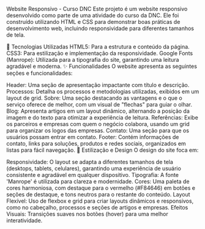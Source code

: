 Website Responsivo - Curso DNC
Este projeto é um website responsivo desenvolvido como parte de uma atividade do curso da DNC. Ele foi construído utilizando HTML e CSS para demonstrar boas práticas de desenvolvimento web, incluindo responsividade para diferentes tamanhos de tela.

🚀 Tecnologias Utilizadas
HTML5: Para a estrutura e conteúdo da página.
CSS3: Para estilização e implementação da responsividade.
Google Fonts (Manrope): Utilizada para a tipografia do site, garantindo uma leitura agradável e moderna.
✨ Funcionalidades
O website apresenta as seguintes seções e funcionalidades:

Header: Uma seção de apresentação impactante com título e descrição.
Processos: Detalha os processos e metodologias utilizadas, exibidos em um layout de grid.
Sobre: Uma seção destacando as vantagens e o que o serviço oferece de melhor, com um visual de "flechas" para guiar o olhar.
Blog: Apresenta artigos em um layout dinâmico, alternando a posição da imagem e do texto para otimizar a experiência de leitura.
Referências: Exibe os parceiros e empresas com quem o negócio colabora, usando um grid para organizar os logos das empresas.
Contato: Uma seção para que os usuários possam entrar em contato.
Footer: Contém informações de contato, links para soluções, produtos e redes sociais, organizados em listas para fácil navegação.
🎨 Estilização e Design
O design do site foca em:

Responsividade: O layout se adapta a diferentes tamanhos de tela (desktops, tablets, celulares), garantindo uma experiência de usuário consistente e agradável em qualquer dispositivo.
Tipografia: A fonte 'Manrope' é utilizada para clareza e modernidade.
Cores: Uma paleta de cores harmoniosa, com destaque para o vermelho (#F84646) em botões e seções de destaque, e tons neutros para o restante do conteúdo.
Layout Flexível: Uso de flexbox e grid para criar layouts dinâmicos e responsivos, como no cabeçalho, processos e seções de artigos e empresas.
Efeitos Visuais: Transições suaves nos botões (hover) para uma melhor interatividade.